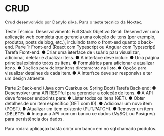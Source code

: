 # CRUD

Crud desenvolvido por Danylo silva.
Para o teste tecnico da Noxtec.

Teste Técnico: Desenvolvimento Full Stack
Objetivo Geral:
Desenvolver uma aplicação web completa que gerencia uma coleção de itens (por
exemplo, produtos, posts de blog, etc.), incluindo tanto o front-end quanto o back-
end.
Parte 1: Front-end (React com Typescript ou Angular com Typescript)
Tarefa Front-end:
● Criar uma interface de usuário para visualizar, adicionar, deletar e atualizar
itens.
● A interface deve incluir:
● Uma página principal exibindo todos os itens.
● Formulários para adicionar e atualizar itens.
● Opções para deletar itens diretamente na lista.
● Opção para visualizar detalhes de cada item.
● A interface deve ser responsiva e ter um design atraente.

Parte 2: Back-end (Java com Quarkus ou Spring Boot)
Tarefa Back-end:
● Desenvolver uma API RESTful para gerenciar a coleção de itens.
● A API deve fornecer endpoints para:
● Listar todos os itens (GET).
● Obter detalhes de um item específico (GET com ID).
● Adicionar um novo item (POST).
● Atualizar um item existente (PUT/PATCH).
● Remover um item (DELETE).
● Integrar a API com um banco de dados (MySQL ou Postgres) para
persistência dos dados.




Para rodara aplicaçao basta crirar um banco em no sql chamado produtos.

